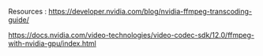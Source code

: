 Resources : 
https://developer.nvidia.com/blog/nvidia-ffmpeg-transcoding-guide/

https://docs.nvidia.com/video-technologies/video-codec-sdk/12.0/ffmpeg-with-nvidia-gpu/index.html

